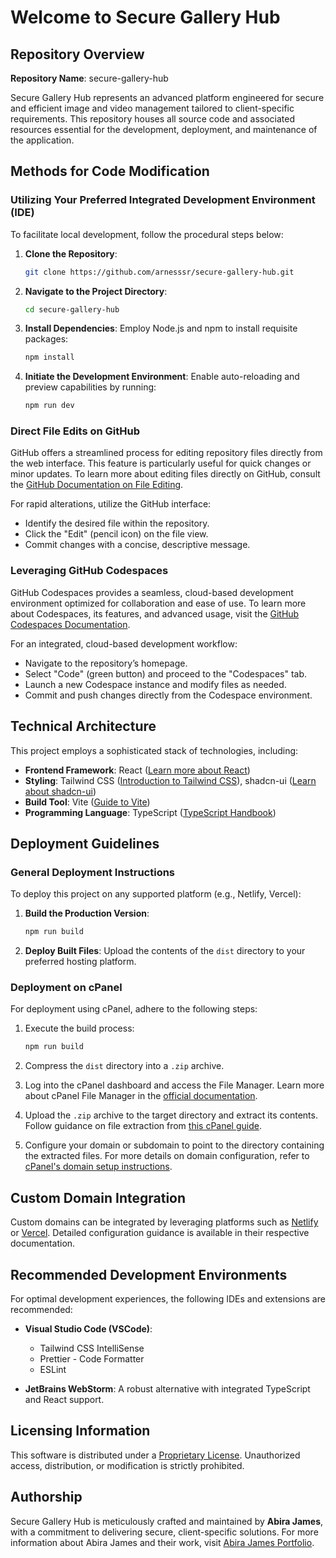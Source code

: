 # Welcome to Secure Gallery Hub

## Repository Overview

**Repository Name**: secure-gallery-hub

Secure Gallery Hub represents an advanced platform engineered for secure and efficient image and video management tailored to client-specific requirements. This repository houses all source code and associated resources essential for the development, deployment, and maintenance of the application.

## Methods for Code Modification

### Utilizing Your Preferred Integrated Development Environment (IDE)

To facilitate local development, follow the procedural steps below:

1. **Clone the Repository**:
   ```sh
   git clone https://github.com/arnesssr/secure-gallery-hub.git
   ```

2. **Navigate to the Project Directory**:
   ```sh
   cd secure-gallery-hub
   ```

3. **Install Dependencies**:
   Employ Node.js and npm to install requisite packages:
   ```sh
   npm install
   ```

4. **Initiate the Development Environment**:
   Enable auto-reloading and preview capabilities by running:
   ```sh
   npm run dev
   ```

### Direct File Edits on GitHub

GitHub offers a streamlined process for editing repository files directly from the web interface. This feature is particularly useful for quick changes or minor updates. To learn more about editing files directly on GitHub, consult the [GitHub Documentation on File Editing](https://docs.github.com/en/repositories/working-with-files/managing-files/editing-files).

For rapid alterations, utilize the GitHub interface:
- Identify the desired file within the repository.
- Click the "Edit" (pencil icon) on the file view.
- Commit changes with a concise, descriptive message.

### Leveraging GitHub Codespaces

GitHub Codespaces provides a seamless, cloud-based development environment optimized for collaboration and ease of use. To learn more about Codespaces, its features, and advanced usage, visit the [GitHub Codespaces Documentation](https://docs.github.com/en/codespaces/overview).

For an integrated, cloud-based development workflow:
- Navigate to the repository’s homepage.
- Select "Code" (green button) and proceed to the "Codespaces" tab.
- Launch a new Codespace instance and modify files as needed.
- Commit and push changes directly from the Codespace environment.

## Technical Architecture

This project employs a sophisticated stack of technologies, including:

- **Frontend Framework**: React ([Learn more about React](https://react.dev/))
- **Styling**: Tailwind CSS ([Introduction to Tailwind CSS](https://tailwindcss.com/docs/installation)), shadcn-ui ([Learn about shadcn-ui](https://ui.shadcn.dev/))
- **Build Tool**: Vite ([Guide to Vite](https://vitejs.dev/guide/))
- **Programming Language**: TypeScript ([TypeScript Handbook](https://www.typescriptlang.org/docs/))

## Deployment Guidelines

### General Deployment Instructions

To deploy this project on any supported platform (e.g., Netlify, Vercel):

1. **Build the Production Version**:
   ```sh
   npm run build
   ```

2. **Deploy Built Files**:
   Upload the contents of the `dist` directory to your preferred hosting platform.

### Deployment on cPanel

For deployment using cPanel, adhere to the following steps:

1. Execute the build process:
   ```sh
   npm run build
   ```

2. Compress the `dist` directory into a `.zip` archive.
3. Log into the cPanel dashboard and access the File Manager. Learn more about cPanel File Manager in the [official documentation](https://docs.cpanel.net/cpanel/files/file-manager/).
4. Upload the `.zip` archive to the target directory and extract its contents. Follow guidance on file extraction from [this cPanel guide](https://docs.cpanel.net/cpanel/files/file-manager/#extracting-files).
5. Configure your domain or subdomain to point to the directory containing the extracted files. For more details on domain configuration, refer to [cPanel's domain setup instructions](https://docs.cpanel.net/cpanel/domains/).

## Custom Domain Integration

Custom domains can be integrated by leveraging platforms such as [Netlify](https://docs.netlify.com/domains-https/custom-domains/) or [Vercel](https://vercel.com/docs/concepts/projects/domains). Detailed configuration guidance is available in their respective documentation.

## Recommended Development Environments

For optimal development experiences, the following IDEs and extensions are recommended:

- **Visual Studio Code (VSCode)**:
  - Tailwind CSS IntelliSense
  - Prettier - Code Formatter
  - ESLint

- **JetBrains WebStorm**:
  A robust alternative with integrated TypeScript and React support.

## Licensing Information

This software is distributed under a [Proprietary License](https://github.com/arnesssr/secure-gallery-hub/blob/main/LICENSE.). Unauthorized access, distribution, or modification is strictly prohibited.

## Authorship

Secure Gallery Hub is meticulously crafted and maintained by **Abira James**, with a commitment to delivering secure, client-specific solutions. For more information about Abira James and their work, visit [Abira James Portfolio](https://example.com/abira-james-portfolio).

